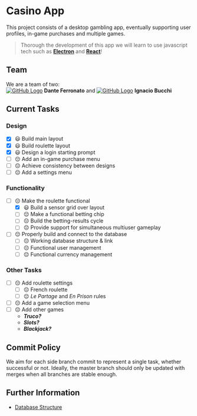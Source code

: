 # Casino App
This project consists of a desktop gambling app, eventually supporting user profiles, in-game purchases and multiple games.
> Thorough the development of this app we will learn to use javascript tech such as
**[Electron](https://github.com/electron)** and **[React](https://github.com/facebook/react)**!

## Team
We are a team of two:\
[![GitHub Logo](https://docs.github.com/assets/cb-803/images/site/favicon.svg)](https://github.com/DanteFerronato) **Dante Ferronato** and [![GitHub Logo](https://docs.github.com/assets/cb-803/images/site/favicon.svg)](https://github.com/NachoBOkita1) **Ignacio Bucchi**

## Current Tasks
### Design
+ [x] 😃 Build main layout
+ [x] 😃 Build roulette layout
+ [x] 😃 Design a login starting prompt
+ [ ] 😔 Add an in-game purchase menu
+ [ ] 😔 Achieve consistency between designs
+ [ ] 😔 Add a settings menu

### Functionality
+ [ ] 😔 Make the roulette functional
    + [x] 😃 Build a sensor grid over layout
    + [ ] 😔 Make a functional betting chip
    + [ ] 😔 Build the betting-results cycle
    + [ ] 😔 Provide support for simultaneous multiuser gameplay
+ [ ] 😔 Properly build and connect to the database
    + [ ] 😔 Working database structure & link
    + [ ] 😔 Functional user management
    + [ ] 😔 Functional currency management

### Other Tasks
+ [ ] 😔 Add roulette settings
    + [ ] 😔 French roulette
    + [ ] 😔 _Le Partage_ and _En Prison_ rules
+ [ ] 😔 Add a game selection menu
+ [ ] 😔 Add other games
    + **_Truco?_**
    + **_Slots?_**
    + **_Blackjack?_**

## Commit Policy
We aim for each side branch commit to represent a single task, whether successful or not.
Ideally, the master branch should only be updated with merges when all branches are stable enough.

## Further Information
+ [Database Structure](/DB/README.md)

[<img src="https://www.creativefabrica.com/wp-content/uploads/2021/01/29/easter-egg-icon-Graphics-8169408-1-1-580x387.jpg" width="10px" height="10px">](https://www.aciprensa.com/imagespp/CarlosMenem-dominiopublico-14022021.jpg)